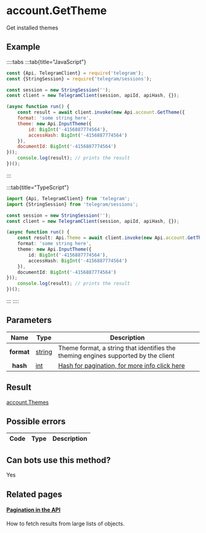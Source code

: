 # account.GetTheme

Get installed themes



## Example

::::tabs
:::tab{title="JavaScript"}
```js
const {Api, TelegramClient} = require('telegram');
const {StringSession} = require('telegram/sessions');

const session = new StringSession('');
const client = new TelegramClient(session, apiId, apiHash, {});

(async function run() {
    const result = await client.invoke(new Api.account.GetTheme({
    format: 'some string here',
    theme: new Api.InputTheme({
        id: BigInt('-4156887774564'),
        accessHash: BigInt('-4156887774564')
    }),
    documentId: BigInt('-4156887774564')
}));
    console.log(result); // prints the result
})();
```
:::

:::tab{title="TypeScript"}
```ts
import {Api, TelegramClient} from 'telegram';
import {StringSession} from 'telegram/sessions';

const session = new StringSession('');
const client = new TelegramClient(session, apiId, apiHash, {});

(async function run() {
    const result: Api.Theme = await client.invoke(new Api.account.GetTheme({
    format: 'some string here',
    theme: new Api.InputTheme({
        id: BigInt('-4156887774564'),
        accessHash: BigInt('-4156887774564')
    }),
    documentId: BigInt('-4156887774564')
}));
    console.log(result); // prints the result
})();
```
:::
::::



## Parameters

| Name | Type | Description |
| :--: | ---- | ----------- |
| **format** | [string](https://core.telegram.org/type/string) | Theme format, a string that identifies the theming engines supported by the client 
| **hash** | [int](https://core.telegram.org/type/int) | [Hash for pagination, for more info click here](https://core.telegram.org/api/offsets#hash-generation) 


## Result

[account.Themes](https://core.telegram.org/type/account.Themes)



## Possible errors

| Code | Type | Description |
| :--: | ---- | ----------- |


## Can bots use this method?

Yes

## Related pages

#### [Pagination in the API](https://core.telegram.org/api/offsets)

How to fetch results from large lists of objects.




